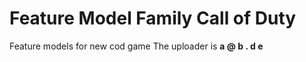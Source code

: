 # Feature Model Family Call of Duty
Feature models for new cod game
The uploader is **a @ b . d e**
